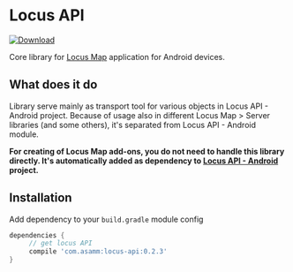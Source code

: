 # Locus API

[ ![Download](https://api.bintray.com/packages/asammsoft/maven/locus-api/images/download.svg) ](https://bintray.com/asammsoft/maven/locus-api-android/_latestVersion)

Core library for [Locus Map](http://www.locusmap.eu) application for Android devices.

## What does it do

Library serve mainly as transport tool for various objects in Locus API - Android project. Because of usage also in different Locus Map > Server libraries (and some others), it's separated from Locus API - Android module.

**For creating of Locus Map add-ons, you do not need to handle this library directly. It's automatically added as dependency to [Locus API - Android](https://github.com/asamm/locus-api-android) project.**

## Installation

Add dependency to your `build.gradle` module config

```gradle
dependencies {
     // get locus API
     compile 'com.asamm:locus-api:0.2.3'
}
```


